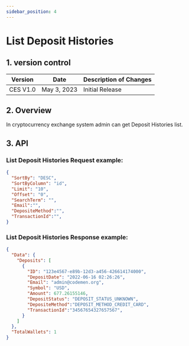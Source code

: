 ```yaml
---
sidebar_position: 4
---
```


# List Deposit Histories

## 1. version control

| Version  | Date        | Description of Changes |
| -------- | ----------- | ---------------------- |
| CES V1.0 | May 3, 2023 | Initial Release        |

## 2. Overview

In cryptocurrency exchange system admin can get Deposit Histories list.

## 3. API

### List Deposit Histories Request example:


```json
{
  "SortBy": "DESC",
  "SortByColumn": "id",
  "Limit": "10",
  "Offset": "0",
  "SearchTerm": "",
  "Email":"",
  "DepositeMethod":"",
  "TransactionId":"",
}
```

### List Deposit Histories Response example:

```json
{
  "Data": {
    "Deposits": [
      {
        "ID": "123e4567-e89b-12d3-a456-426614174000",
        "DepositDate": "2022-06-16 02:26:26",
        "Email": "admin@codemen.org",
        "Symbol": "USD",
        "Amount": 677.26155146,
        "DepositStatus": "DEPOSIT_STATUS_UNKNOWN",
        "DepositeMethod":"DEPOSIT_METHOD_CREDIT_CARD",
        "TransactionId":"34567654327657567",
      }
    ]
  },
  "TotalWallets": 1
}
```
